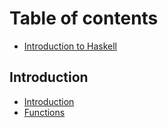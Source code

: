 # Table of contents

* [Introduction to Haskell](README.md)

## Introduction

* [Introduction](introduction/introduction.md)
* [Functions](introduction/functions.md)

